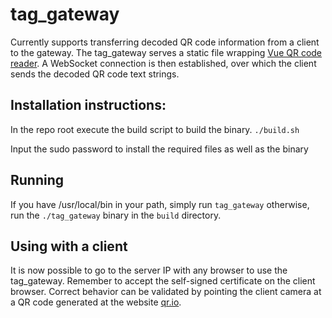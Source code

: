 # tag_gateway
Currently supports transferring decoded QR code information from a client to the gateway.
The tag_gateway serves a static file wrapping [Vue QR code reader](https://vue-qrcode-reader.netlify.app/demos/Simple.html).
A WebSocket connection is then established, over which the client sends the decoded QR code text strings.

## Installation instructions: 
In the repo root execute the build script to build the binary.
``` ./build.sh ```

Input the sudo password to install the required files as well as the binary

## Running
If you have /usr/local/bin in your path, simply run
```tag_gateway```
otherwise, run the ```./tag_gateway``` binary in the ```build``` directory.


## Using with a client
It is now possible to go to the server IP with any browser to use the tag_gateway. 
Remember to accept the self-signed certificate on the client browser.
Correct behavior can be validated by pointing the client camera at a QR code generated at the website [qr.io](https://qr.io/).
